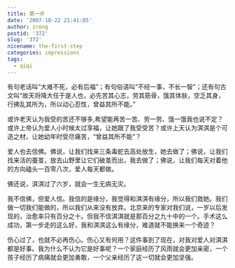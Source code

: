 ```yaml
---
title: 第一步
date: '2007-10-22 21:41:05'
author: zrong
postid: '372'
slug: '372'
nicename: the-first-step
categories: impressions
tags:
  - qiqi
---
```


有句老话叫“大难不死，必有后福”；有句俗语叫“不经一事，不长一智”；还有句古文叫“故天将降大任于是人也，必先苦其心志，劳其筋骨，饿其体肤，空乏其身，行拂乱其所为，所以动心忍性，曾益其所不能。”

或许老天认为我受的苦还不够多,希望能再苦一苦、劳一劳、饿一饿我也说不定？或许上帝认为爱人小时候太过享福，让她跟了我受受苦？或许上天认为淇淇是个可造之材，让她幼年时受尽痛苦，“曾益其所不能”？

爱人也去信佛。佛说，让我们找来三条毒蛇去高处放生，她去做了；佛说，让我们找来活的蚕茧，放去山野里让它们破茧而出，我去做了；佛说，让我们每天对着他的方向磕头一百零八次，爱人每天都做。

佛还说，淇淇过了六岁，就会一生无病无灾。

我不信佛，但爱人信。我信的是缘分，我觉得和淇淇有缘分，所以我们救她。我们做一切我们能做的，所以我们从来没有放弃。北京来的专家对我们说，一岁以后发现的，治愈率只有百分之十。但我不信淇淇就是那百分之九十中的一个。手术这么成功，第一步走的这么好，我和淇淇这么有缘分，难道就不能换来一个奇迹？

伤心过了，也就不必再伤心。伤心又有何用？这件事到了现在，对我对爱人对淇淇都是好事。我为什么不认为它是好事呢？一个家庭经历了风雨就会更加亲密，一个孩子经历了病痛就会更加勇敢，一个父亲经历了这一切就会更加坚强。
